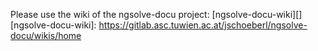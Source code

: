 Please use the wiki of the ngsolve-docu project: [ngsolve-docu-wiki][]
[ngsolve-docu-wiki]: https://gitlab.asc.tuwien.ac.at/jschoeberl/ngsolve-docu/wikis/home
